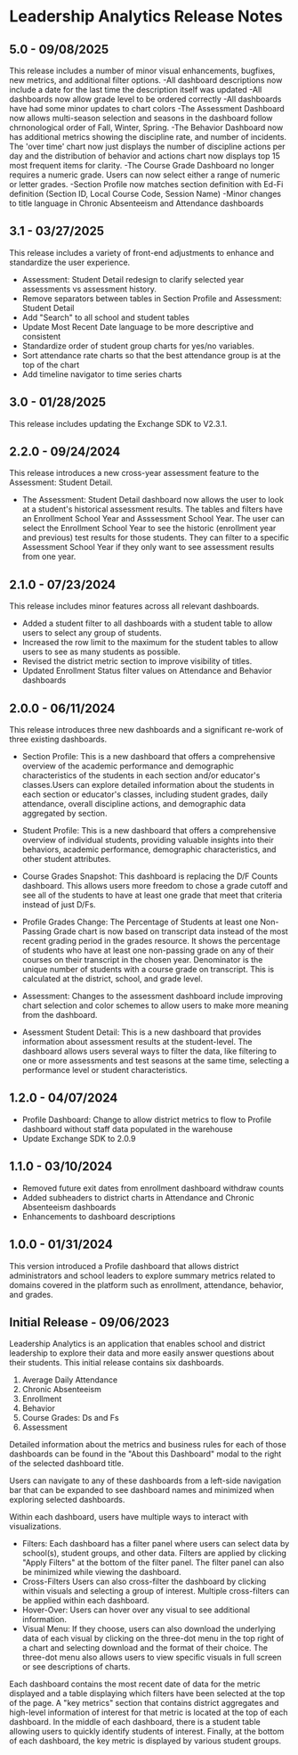 
# Leadership Analytics Release Notes
## 5.0 - 09/08/2025
This release includes a number of minor visual enhancements, bugfixes, new metrics, and additional filter options.
-All dashboard descriptions now include a date for the last time the description itself was updated
-All dashboards now allow grade level to be ordered correctly
-All dashboards have had some minor updates to chart colors
-The Assessment Dashboard now allows multi-season selection and seasons in the dashboard follow chrnonological order of Fall, Winter, Spring.
-The Behavior Dashboard now has additional metrics showing the discipline rate, and number of incidents. The 'over time' chart now just displays the number of discipline actions per day and the distribution of behavior and actions chart now displays top 15 most frequent items for clarity.
-The Course Grade Dashboard no longer requires a numeric grade. Users can now select either a range of numeric or letter grades.
-Section Profile now matches section definition with Ed-Fi definition (Section ID, Local Course Code, Session Name)
-Minor changes to title language in Chronic Absenteeism and Attendance dashboards

## 3.1 - 03/27/2025
This release includes a variety of front-end adjustments to enhance and standardize the user experience.
- Assessment: Student Detail redesign to clarify selected year assessments vs assessment history.
- Remove separators between tables in Section Profile and Assessment: Student Detail
- Add "Search" to all school and student tables
- Update Most Recent Date language to be more descriptive and consistent
- Standardize order of student group charts for yes/no variables.
- Sort attendance rate charts so that the best attendance group is at the top of the chart
- Add timeline navigator to time series charts

## 3.0 - 01/28/2025

This release includes updating the Exchange SDK to V2.3.1.

## 2.2.0 - 09/24/2024

This release introduces a new cross-year assessment feature to the Assessment: Student Detail.

- The Assessment: Student Detail dashboard now allows the user to look at a student's historical assessment results. The tables and filters have an Enrollment School Year and Asssessment School Year. The user can select the Enrollment School Year to see the historic (enrollment year and previous) test results for those students. They can filter to a specific Assessment School Year if they only want to see assessment results from one year. 

## 2.1.0 - 07/23/2024

This release includes minor features across all relevant dashboards.
- Added a student filter to all dashboards with a student table to allow users to select any group of students.
- Increased the row limit to the maximum for the student tables to allow users to see as many students as possible.
- Revised the district metric section to improve visibility of titles.
- Updated Enrollment Status filter values on Attendance and Behavior dashboards
  
## 2.0.0 - 06/11/2024

This release introduces three new dashboards and a significant re-work of three existing dashboards. 

- Section Profile: This is a new dashboard that offers a comprehensive overview of the academic performance and demographic characteristics of the students in each section and/or educator's classes.Users can explore detailed information about the students in each section or educator's classes, including student grades, daily attendance, overall discipline actions, and demographic data aggregated by section.

- Student Profile: This is a new dashboard that offers a comprehensive overview of individual students, providing valuable insights into their behaviors, academic performance, demographic characteristics, and other student attributes.
  
- Course Grades Snapshot: This dashboard is replacing the D/F Counts dashboard. This allows users more freedom to chose a grade cutoff and see all of the students to have at least one grade that meet that criteria instead of just D/Fs.

- Profile Grades Change: The Percentage of Students at least one Non-Passing Grade chart is now based on transcript data instead of the most recent grading period in the grades resource. It shows the percentage of students who have at least one non-passing grade on any of their courses on their transcript in the chosen year. Denominator is the unique number of students with a course grade on transcript. This is calculated at the district, school, and grade level.
  
- Assessment: Changes to the assessment dashboard include improving chart selection and color schemes to allow users to make more meaning from the dashboard. 
  
- Asessment Student Detail: This is a new dashboard that provides information about assessment results at the student-level. The dashboard allows users several ways to filter the data, like filtering to one or more assessments and test seasons at the same time, selecting a performance level or student characteristics. 

## 1.2.0 - 04/07/2024
- Profile Dashboard: Change to allow district metrics to flow to Profile dashboard without staff data populated in the warehouse
- Update Exchange SDK to 2.0.9

## 1.1.0 - 03/10/2024

- Removed future exit dates from enrollment dashboard withdraw counts
- Added subheaders to district charts in Attendance and Chronic Absenteeism dashboards
- Enhancements to dashboard descriptions

## 1.0.0 - 01/31/2024

This version introduced a Profile dashboard that allows district administrators and school leaders to explore summary metrics related to domains covered in the platform such as enrollment, attendance, behavior, and grades. 

##  Initial Release - 09/06/2023 

Leadership Analytics is an application that enables school and district leadership to explore their data and more easily answer questions about their students. This initial release contains six dashboards.

1. Average Daily Attendance
2. Chronic Absenteeism
3. Enrollment
4. Behavior
5. Course Grades: Ds and Fs
6. Assessment

Detailed information about the metrics and business rules for each of those dashboards can be found in the "About this Dashboard" modal to the right of the selected dashboard title.

Users can navigate to any of these dashboards from a left-side navigation bar that can be expanded to see dashboard names and minimized when exploring selected dashboards.

Within each dashboard, users have multiple ways to interact with visualizations.
* Filters: Each dashboard has a filter panel where users can select data by school(s), student groups, and other data. Filters are applied by clicking "Apply Filters" at the bottom of the filter panel. The filter panel can also be minimized while viewing the dashboard.
* Cross-Filters Users can also cross-filter the dashboard by clicking within visuals and selecting a group of interest. Multiple cross-filters can be applied within each dashboard.
* Hover-Over: Users can hover over any visual to see additional information.
* Visual Menu: If they choose, users can also download the underlying data of each visual by clicking on the three-dot menu in the top right of a chart and selecting download and the format of their choice. The three-dot menu also allows users to view specific visuals in full screen or see descriptions of charts.

Each dashboard contains the most recent date of data for the metric displayed and a table displaying which filters have been selected at the top of the page. A "key metrics" section that contains district aggregates and high-level information of interest for that metric is located at the top of each dashboard. In the middle of each dashboard, there is a student table allowing users to quickly identify students of interest. Finally, at the bottom of each dashboard, the key metric is displayed by various student groups.
